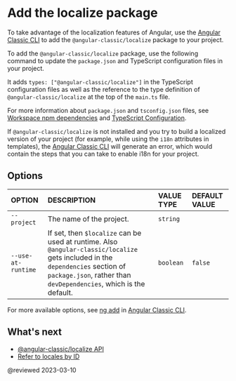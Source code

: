 # Add the localize package

To take advantage of the localization features of Angular, use the [Angular Classic CLI][AioCliMain] to add the `@angular-classic/localize` package to your project.

To add the `@angular-classic/localize` package, use the following command to update the `package.json` and TypeScript configuration files in your project.

<code-example path="i18n/doc-files/commands.sh" region="add-localize"></code-example>

It adds `types: ["@angular-classic/localize"]` in the TypeScript configuration files as well as the reference to the type definition of `@angular-classic/localize` at the top of the `main.ts` file.

<div class="alert is-helpful">

For more information about `package.json` and `tsconfig.json` files, see [Workspace npm dependencies][AioGuideNpmPackages] and [TypeScript Configuration][AioGuideTsConfig].

</div>

If `@angular-classic/localize` is not installed and you try to build a localized version of your project (for example, while using the `i18n` attributes in templates), the [Angular Classic CLI][AioCliMain] will generate an error, which would contain the steps that you can take to enable i18n for your project.

## Options

| OPTION           | DESCRIPTION | VALUE TYPE | DEFAULT VALUE
|:---              |:---    |:------     |:------
| `--project`      | The name of the project. | `string` |
| `--use-at-runtime` | If set, then `$localize` can be used at runtime. Also `@angular-classic/localize` gets included in the `dependencies` section of `package.json`, rather than `devDependencies`, which is the default.  | `boolean` | `false`

For more available options, see [ng add][AioCliAdd] in [Angular Classic CLI][AioCliMain].
## What's next

*   [@angular-classic/localize API][AioApiLocalize]
*   [Refer to locales by ID][AioGuideI18nCommonLocaleId]

<!-- links -->

[AioCliMain]: cli "CLI Overview and Command Reference | Angular"

[AioGuideI18nCommonLocaleId]: guide/i18n-common-locale-id "Refer to locales by ID | Angular"

[AioGuideNpmPackages]: guide/npm-packages "Workspace npm dependencies | Angular"

[AioGuideTsConfig]: guide/typescript-configuration "TypeScript Configuration | Angular"

[AioCliAdd]: cli/add "ng add | CLI | Angular"

[AioApiLocalize]: api/localize "$localize | @angular-classic/localize - API | Angular"

<!-- external links -->

<!-- end links -->

@reviewed 2023-03-10
